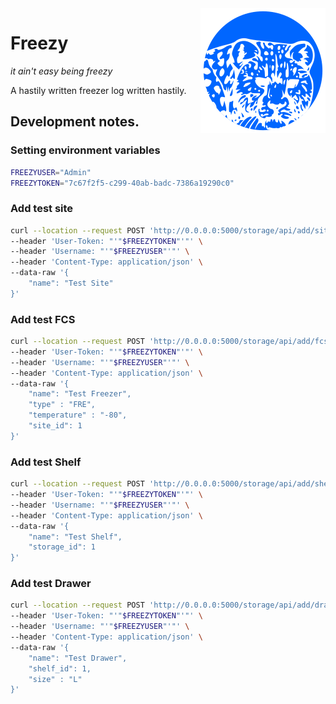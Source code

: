 <img src="services/web/app/static/imgs/logos/200px.png" align="right" width="200px">

# Freezy

*it ain't easy being freezy*

A hastily written freezer log written hastily.

## Development notes.

### Setting environment variables

```bash
FREEZYUSER="Admin"
FREEZYTOKEN="7c67f2f5-c299-40ab-badc-7386a19290c0"
```

### Add test site

```bash
curl --location --request POST 'http://0.0.0.0:5000/storage/api/add/site' \
--header 'User-Token: "'"$FREEZYTOKEN"'"' \
--header 'Username: "'"$FREEZYUSER"'"' \
--header 'Content-Type: application/json' \
--data-raw '{
    "name": "Test Site"
}'
```

### Add test FCS

```bash
curl --location --request POST 'http://0.0.0.0:5000/storage/api/add/fcs' \
--header 'User-Token: "'"$FREEZYTOKEN"'"' \
--header 'Username: "'"$FREEZYUSER"'"' \
--header 'Content-Type: application/json' \
--data-raw '{
    "name": "Test Freezer",
    "type" : "FRE",
    "temperature" : "-80",
    "site_id": 1
}'
```

### Add test Shelf

```bash
curl --location --request POST 'http://0.0.0.0:5000/storage/api/add/shelf' \
--header 'User-Token: "'"$FREEZYTOKEN"'"' \
--header 'Username: "'"$FREEZYUSER"'"' \
--header 'Content-Type: application/json' \
--data-raw '{
    "name": "Test Shelf",
    "storage_id": 1
}'
```

### Add test Drawer

```bash
curl --location --request POST 'http://0.0.0.0:5000/storage/api/add/drawer' \
--header 'User-Token: "'"$FREEZYTOKEN"'"' \
--header 'Username: "'"$FREEZYUSER"'"' \
--header 'Content-Type: application/json' \
--data-raw '{
    "name": "Test Drawer",
    "shelf_id": 1,
    "size" : "L"
}'
```
